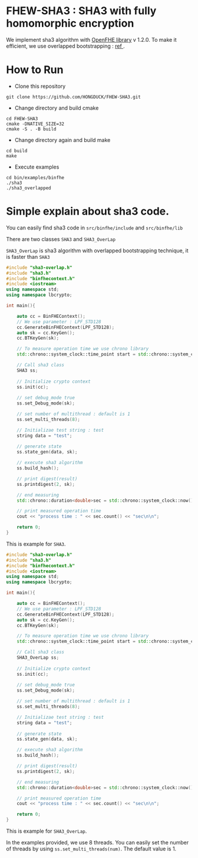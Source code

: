 # FHEW-SHA3 : SHA3 with fully homomorphic encryption

We implement sha3 algorithm with <a href="https://github.com/openfheorg/openfhe-development"> OpenFHE library</a> v 1.2.0.
To make it efficient, we use overlapped bootstrapping : <a href="https://eprint.iacr.org/2024/1667"> ref </a>.

# How to Run

* Clone this repository
```
git clone https://github.com/HONGDUCK/FHEW-SHA3.git
```

* Change directory and build cmake
```
cd FHEW-SHA3
cmake -DNATIVE_SIZE=32
cmake -S . -B build 
```

* Change directory again and build make
```
cd build
make
```

* Execute examples
```
cd bin/examples/binfhe
./sha3
./sha3_overlapped
```

# Simple explain about sha3 code.

You can easily find sha3 code in `src/binfhe/include` and `src/binfhe/lib`

There are two classes `SHA3` and `SHA3_OverLap`

`SHA3_OverLap` is sha3 algorithm with overlapped bootstrapping technique, it is faster than `SHA3`

```cpp
#include "sha3-overlap.h"
#include "sha3.h"
#include "binfhecontext.h"
#include <iostream>
using namespace std;
using namespace lbcrypto;

int main(){

    auto cc = BinFHEContext();
    // We use parameter : LPF_STD128
    cc.GenerateBinFHEContext(LPF_STD128);
    auto sk = cc.KeyGen();
    cc.BTKeyGen(sk);

    // To measure operation time we use chrono library
    std::chrono::system_clock::time_point start = std::chrono::system_clock::now();

    // Call sha3 class
    SHA3 ss;
    
    // Initialize crypto context
    ss.init(cc);
    
    // set debug_mode true
    ss.set_Debug_mode(sk);

    // set number of multithread : default is 1
    ss.set_multi_threads(8);

    // Initializae test string : test
    string data = "test";
    
    // generate state
    ss.state_gen(data, sk);

    // execute sha3 algorithm
    ss.build_hash();

    // print digest(result)
    ss.printdigest(2, sk);

    // end measuring
    std::chrono::duration<double>sec = std::chrono::system_clock::now() - start;

    // print measured operation time
    cout << "process time : " << sec.count() << "sec\n\n";

    return 0;
}
```
This is example for `SHA3`. 

```cpp
#include "sha3-overlap.h"
#include "sha3.h"
#include "binfhecontext.h"
#include <iostream>
using namespace std;
using namespace lbcrypto;

int main(){

    auto cc = BinFHEContext();
    // We use parameter : LPF_STD128
    cc.GenerateBinFHEContext(LPF_STD128);
    auto sk = cc.KeyGen();
    cc.BTKeyGen(sk);

    // To measure operation time we use chrono library
    std::chrono::system_clock::time_point start = std::chrono::system_clock::now();

    // Call sha3 class
    SHA3_OverLap ss;
    
    // Initialize crypto context
    ss.init(cc);
    
    // set debug_mode true
    ss.set_Debug_mode(sk);

    // set number of multithread : default is 1
    ss.set_multi_threads(8);

    // Initializae test string : test
    string data = "test";
    
    // generate state
    ss.state_gen(data, sk);

    // execute sha3 algorithm
    ss.build_hash();

    // print digest(result)
    ss.printdigest(2, sk);

    // end measuring
    std::chrono::duration<double>sec = std::chrono::system_clock::now() - start;

    // print measured operation time
    cout << "process time : " << sec.count() << "sec\n\n";

    return 0;
}
```

This is example for `SHA3_OverLap`.

In the examples provided, we use 8 threads.
You can easily set the number of threads by using `ss.set_multi_threads(num)`.
The default value is 1.





